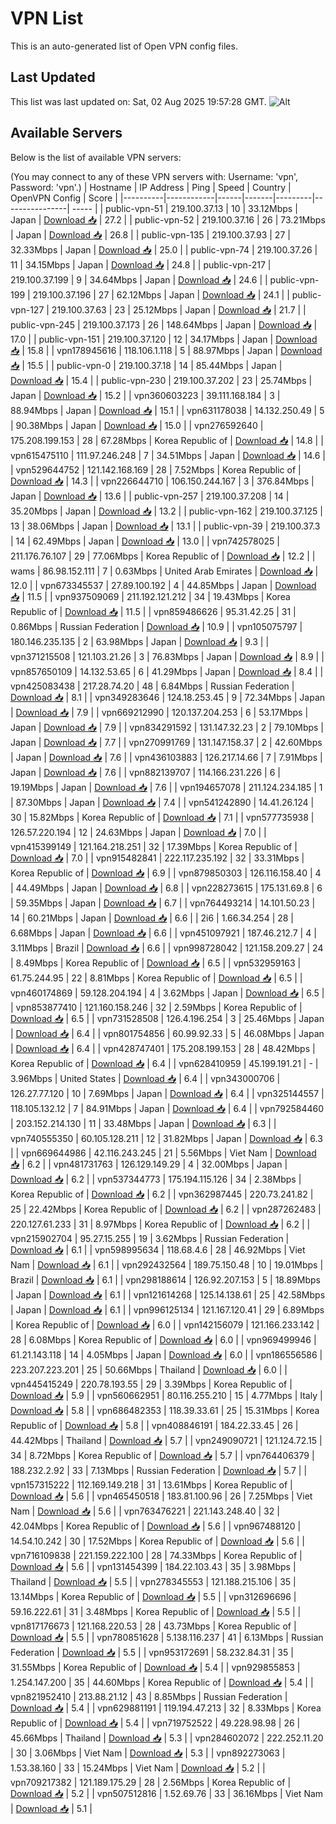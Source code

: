 # VPN List

This is an auto-generated list of Open VPN config files.

## Last Updated

This list was last updated on: Sat, 02 Aug 2025 19:57:28 GMT.
![Alt](https://repobeats.axiom.co/api/embed/186b98318ef1479477931607c1ad7d823f12451f.svg "Repobeats analytics image")

## Available Servers

Below is the list of available VPN servers:

(You may connect to any of these VPN servers with: Username: 'vpn', Password: 'vpn'.)
| Hostname | IP Address | Ping | Speed | Country | OpenVPN Config | Score |
|----------|------------|------|-------|---------|----------------| ----- |
| public-vpn-51 | 219.100.37.13 | 10 | 33.12Mbps | Japan | [Download 📥](./configs/server_0_JP.ovpn) | 27.2 |
| public-vpn-52 | 219.100.37.16 | 26 | 73.21Mbps | Japan | [Download 📥](./configs/server_1_JP.ovpn) | 26.8 |
| public-vpn-135 | 219.100.37.93 | 27 | 32.33Mbps | Japan | [Download 📥](./configs/server_2_JP.ovpn) | 25.0 |
| public-vpn-74 | 219.100.37.26 | 11 | 34.15Mbps | Japan | [Download 📥](./configs/server_3_JP.ovpn) | 24.8 |
| public-vpn-217 | 219.100.37.199 | 9 | 34.64Mbps | Japan | [Download 📥](./configs/server_4_JP.ovpn) | 24.6 |
| public-vpn-199 | 219.100.37.196 | 27 | 62.12Mbps | Japan | [Download 📥](./configs/server_5_JP.ovpn) | 24.1 |
| public-vpn-127 | 219.100.37.63 | 23 | 25.12Mbps | Japan | [Download 📥](./configs/server_6_JP.ovpn) | 21.7 |
| public-vpn-245 | 219.100.37.173 | 26 | 148.64Mbps | Japan | [Download 📥](./configs/server_7_JP.ovpn) | 17.0 |
| public-vpn-151 | 219.100.37.120 | 12 | 34.17Mbps | Japan | [Download 📥](./configs/server_8_JP.ovpn) | 15.8 |
| vpn178945616 | 118.106.1.118 | 5 | 88.97Mbps | Japan | [Download 📥](./configs/server_9_JP.ovpn) | 15.5 |
| public-vpn-0 | 219.100.37.18 | 14 | 85.44Mbps | Japan | [Download 📥](./configs/server_10_JP.ovpn) | 15.4 |
| public-vpn-230 | 219.100.37.202 | 23 | 25.74Mbps | Japan | [Download 📥](./configs/server_11_JP.ovpn) | 15.2 |
| vpn360603223 | 39.111.168.184 | 3 | 88.94Mbps | Japan | [Download 📥](./configs/server_12_JP.ovpn) | 15.1 |
| vpn631178038 | 14.132.250.49 | 5 | 90.38Mbps | Japan | [Download 📥](./configs/server_13_JP.ovpn) | 15.0 |
| vpn276592640 | 175.208.199.153 | 28 | 67.28Mbps | Korea Republic of | [Download 📥](./configs/server_14_KR.ovpn) | 14.8 |
| vpn615475110 | 111.97.246.248 | 7 | 34.51Mbps | Japan | [Download 📥](./configs/server_15_JP.ovpn) | 14.6 |
| vpn529644752 | 121.142.168.169 | 28 | 7.52Mbps | Korea Republic of | [Download 📥](./configs/server_16_KR.ovpn) | 14.3 |
| vpn226644710 | 106.150.244.167 | 3 | 376.84Mbps | Japan | [Download 📥](./configs/server_17_JP.ovpn) | 13.6 |
| public-vpn-257 | 219.100.37.208 | 14 | 35.20Mbps | Japan | [Download 📥](./configs/server_18_JP.ovpn) | 13.2 |
| public-vpn-162 | 219.100.37.125 | 13 | 38.06Mbps | Japan | [Download 📥](./configs/server_19_JP.ovpn) | 13.1 |
| public-vpn-39 | 219.100.37.3 | 14 | 62.49Mbps | Japan | [Download 📥](./configs/server_20_JP.ovpn) | 13.0 |
| vpn742578025 | 211.176.76.107 | 29 | 77.06Mbps | Korea Republic of | [Download 📥](./configs/server_21_KR.ovpn) | 12.2 |
| wams | 86.98.152.111 | 7 | 0.63Mbps | United Arab Emirates | [Download 📥](./configs/server_22_AE.ovpn) | 12.0 |
| vpn673345537 | 27.89.100.192 | 4 | 44.85Mbps | Japan | [Download 📥](./configs/server_23_JP.ovpn) | 11.5 |
| vpn937509069 | 211.192.121.212 | 34 | 19.43Mbps | Korea Republic of | [Download 📥](./configs/server_24_KR.ovpn) | 11.5 |
| vpn859486626 | 95.31.42.25 | 31 | 0.86Mbps | Russian Federation | [Download 📥](./configs/server_25_RU.ovpn) | 10.9 |
| vpn105075797 | 180.146.235.135 | 2 | 63.98Mbps | Japan | [Download 📥](./configs/server_26_JP.ovpn) | 9.3 |
| vpn371215508 | 121.103.21.26 | 3 | 76.83Mbps | Japan | [Download 📥](./configs/server_27_JP.ovpn) | 8.9 |
| vpn857650109 | 14.132.53.65 | 6 | 41.29Mbps | Japan | [Download 📥](./configs/server_28_JP.ovpn) | 8.4 |
| vpn425083438 | 217.28.74.20 | 48 | 6.84Mbps | Russian Federation | [Download 📥](./configs/server_29_RU.ovpn) | 8.1 |
| vpn349283646 | 124.18.253.45 | 9 | 72.34Mbps | Japan | [Download 📥](./configs/server_30_JP.ovpn) | 7.9 |
| vpn669212990 | 120.137.204.253 | 6 | 53.17Mbps | Japan | [Download 📥](./configs/server_31_JP.ovpn) | 7.9 |
| vpn834291592 | 131.147.32.23 | 2 | 79.10Mbps | Japan | [Download 📥](./configs/server_32_JP.ovpn) | 7.7 |
| vpn270991769 | 131.147.158.37 | 2 | 42.60Mbps | Japan | [Download 📥](./configs/server_33_JP.ovpn) | 7.6 |
| vpn436103883 | 126.217.14.66 | 7 | 7.91Mbps | Japan | [Download 📥](./configs/server_34_JP.ovpn) | 7.6 |
| vpn882139707 | 114.166.231.226 | 6 | 19.19Mbps | Japan | [Download 📥](./configs/server_35_JP.ovpn) | 7.6 |
| vpn194657078 | 211.124.234.185 | 1 | 87.30Mbps | Japan | [Download 📥](./configs/server_36_JP.ovpn) | 7.4 |
| vpn541242890 | 14.41.26.124 | 30 | 15.82Mbps | Korea Republic of | [Download 📥](./configs/server_37_KR.ovpn) | 7.1 |
| vpn577735938 | 126.57.220.194 | 12 | 24.63Mbps | Japan | [Download 📥](./configs/server_38_JP.ovpn) | 7.0 |
| vpn415399149 | 121.164.218.251 | 32 | 17.39Mbps | Korea Republic of | [Download 📥](./configs/server_39_KR.ovpn) | 7.0 |
| vpn915482841 | 222.117.235.192 | 32 | 33.31Mbps | Korea Republic of | [Download 📥](./configs/server_40_KR.ovpn) | 6.9 |
| vpn879850303 | 126.116.158.40 | 4 | 44.49Mbps | Japan | [Download 📥](./configs/server_41_JP.ovpn) | 6.8 |
| vpn228273615 | 175.131.69.8 | 6 | 59.35Mbps | Japan | [Download 📥](./configs/server_42_JP.ovpn) | 6.7 |
| vpn764493214 | 14.101.50.23 | 14 | 60.21Mbps | Japan | [Download 📥](./configs/server_43_JP.ovpn) | 6.6 |
| 2i6 | 1.66.34.254 | 28 | 6.68Mbps | Japan | [Download 📥](./configs/server_44_JP.ovpn) | 6.6 |
| vpn451097921 | 187.46.212.7 | 4 | 3.11Mbps | Brazil | [Download 📥](./configs/server_45_BR.ovpn) | 6.6 |
| vpn998728042 | 121.158.209.27 | 24 | 8.49Mbps | Korea Republic of | [Download 📥](./configs/server_46_KR.ovpn) | 6.5 |
| vpn532959163 | 61.75.244.95 | 22 | 8.81Mbps | Korea Republic of | [Download 📥](./configs/server_47_KR.ovpn) | 6.5 |
| vpn460174869 | 59.128.204.194 | 4 | 3.62Mbps | Japan | [Download 📥](./configs/server_48_JP.ovpn) | 6.5 |
| vpn853877410 | 121.160.158.246 | 32 | 2.59Mbps | Korea Republic of | [Download 📥](./configs/server_49_KR.ovpn) | 6.5 |
| vpn731528508 | 126.4.196.254 | 3 | 25.46Mbps | Japan | [Download 📥](./configs/server_50_JP.ovpn) | 6.4 |
| vpn801754856 | 60.99.92.33 | 5 | 46.08Mbps | Japan | [Download 📥](./configs/server_51_JP.ovpn) | 6.4 |
| vpn428747401 | 175.208.199.153 | 28 | 48.42Mbps | Korea Republic of | [Download 📥](./configs/server_52_KR.ovpn) | 6.4 |
| vpn628410959 | 45.199.191.21 | - | 3.96Mbps | United States | [Download 📥](./configs/server_53_US.ovpn) | 6.4 |
| vpn343000706 | 126.27.77.120 | 10 | 7.69Mbps | Japan | [Download 📥](./configs/server_54_JP.ovpn) | 6.4 |
| vpn325144557 | 118.105.132.12 | 7 | 84.91Mbps | Japan | [Download 📥](./configs/server_55_JP.ovpn) | 6.4 |
| vpn792584460 | 203.152.214.130 | 11 | 33.48Mbps | Japan | [Download 📥](./configs/server_56_JP.ovpn) | 6.3 |
| vpn740555350 | 60.105.128.211 | 12 | 31.82Mbps | Japan | [Download 📥](./configs/server_57_JP.ovpn) | 6.3 |
| vpn669644986 | 42.116.243.245 | 21 | 5.56Mbps | Viet Nam | [Download 📥](./configs/server_58_VN.ovpn) | 6.2 |
| vpn481731763 | 126.129.149.29 | 4 | 32.00Mbps | Japan | [Download 📥](./configs/server_59_JP.ovpn) | 6.2 |
| vpn537344773 | 175.194.115.126 | 34 | 2.38Mbps | Korea Republic of | [Download 📥](./configs/server_60_KR.ovpn) | 6.2 |
| vpn362987445 | 220.73.241.82 | 25 | 22.42Mbps | Korea Republic of | [Download 📥](./configs/server_61_KR.ovpn) | 6.2 |
| vpn287262483 | 220.127.61.233 | 31 | 8.97Mbps | Korea Republic of | [Download 📥](./configs/server_62_KR.ovpn) | 6.2 |
| vpn215902704 | 95.27.15.255 | 19 | 3.62Mbps | Russian Federation | [Download 📥](./configs/server_63_RU.ovpn) | 6.1 |
| vpn598995634 | 118.68.4.6 | 28 | 46.92Mbps | Viet Nam | [Download 📥](./configs/server_64_VN.ovpn) | 6.1 |
| vpn292432564 | 189.75.150.48 | 10 | 19.01Mbps | Brazil | [Download 📥](./configs/server_65_BR.ovpn) | 6.1 |
| vpn298188614 | 126.92.207.153 | 5 | 18.89Mbps | Japan | [Download 📥](./configs/server_66_JP.ovpn) | 6.1 |
| vpn121614268 | 125.14.138.61 | 25 | 42.58Mbps | Japan | [Download 📥](./configs/server_67_JP.ovpn) | 6.1 |
| vpn996125134 | 121.167.120.41 | 29 | 6.89Mbps | Korea Republic of | [Download 📥](./configs/server_68_KR.ovpn) | 6.0 |
| vpn142156079 | 121.166.233.142 | 28 | 6.08Mbps | Korea Republic of | [Download 📥](./configs/server_69_KR.ovpn) | 6.0 |
| vpn969499946 | 61.21.143.118 | 14 | 4.05Mbps | Japan | [Download 📥](./configs/server_70_JP.ovpn) | 6.0 |
| vpn186556586 | 223.207.223.201 | 25 | 50.66Mbps | Thailand | [Download 📥](./configs/server_71_TH.ovpn) | 6.0 |
| vpn445415249 | 220.78.193.55 | 29 | 3.39Mbps | Korea Republic of | [Download 📥](./configs/server_72_KR.ovpn) | 5.9 |
| vpn560662951 | 80.116.255.210 | 15 | 4.77Mbps | Italy | [Download 📥](./configs/server_73_IT.ovpn) | 5.8 |
| vpn686482353 | 118.39.33.61 | 25 | 15.31Mbps | Korea Republic of | [Download 📥](./configs/server_74_KR.ovpn) | 5.8 |
| vpn408846191 | 184.22.33.45 | 26 | 44.42Mbps | Thailand | [Download 📥](./configs/server_75_TH.ovpn) | 5.7 |
| vpn249090721 | 121.124.72.15 | 34 | 8.72Mbps | Korea Republic of | [Download 📥](./configs/server_76_KR.ovpn) | 5.7 |
| vpn764406379 | 188.232.2.92 | 33 | 7.13Mbps | Russian Federation | [Download 📥](./configs/server_77_RU.ovpn) | 5.7 |
| vpn157315222 | 112.169.149.218 | 31 | 13.61Mbps | Korea Republic of | [Download 📥](./configs/server_78_KR.ovpn) | 5.6 |
| vpn465450518 | 183.81.100.96 | 26 | 7.25Mbps | Viet Nam | [Download 📥](./configs/server_79_VN.ovpn) | 5.6 |
| vpn763476221 | 221.143.248.40 | 32 | 42.04Mbps | Korea Republic of | [Download 📥](./configs/server_80_KR.ovpn) | 5.6 |
| vpn967488120 | 14.54.10.242 | 30 | 17.52Mbps | Korea Republic of | [Download 📥](./configs/server_81_KR.ovpn) | 5.6 |
| vpn716109838 | 221.159.222.100 | 28 | 74.33Mbps | Korea Republic of | [Download 📥](./configs/server_82_KR.ovpn) | 5.6 |
| vpn131454399 | 184.22.103.43 | 35 | 3.98Mbps | Thailand | [Download 📥](./configs/server_83_TH.ovpn) | 5.5 |
| vpn278345553 | 121.188.215.106 | 35 | 13.14Mbps | Korea Republic of | [Download 📥](./configs/server_84_KR.ovpn) | 5.5 |
| vpn312696696 | 59.16.222.61 | 31 | 3.48Mbps | Korea Republic of | [Download 📥](./configs/server_85_KR.ovpn) | 5.5 |
| vpn817176673 | 121.168.220.53 | 28 | 43.73Mbps | Korea Republic of | [Download 📥](./configs/server_86_KR.ovpn) | 5.5 |
| vpn780851628 | 5.138.116.237 | 41 | 6.13Mbps | Russian Federation | [Download 📥](./configs/server_87_RU.ovpn) | 5.5 |
| vpn953172691 | 58.232.84.31 | 35 | 31.55Mbps | Korea Republic of | [Download 📥](./configs/server_88_KR.ovpn) | 5.4 |
| vpn929855853 | 1.254.147.200 | 35 | 44.60Mbps | Korea Republic of | [Download 📥](./configs/server_89_KR.ovpn) | 5.4 |
| vpn821952410 | 213.88.21.12 | 43 | 8.85Mbps | Russian Federation | [Download 📥](./configs/server_90_RU.ovpn) | 5.4 |
| vpn629881191 | 119.194.47.213 | 32 | 8.33Mbps | Korea Republic of | [Download 📥](./configs/server_91_KR.ovpn) | 5.4 |
| vpn719752522 | 49.228.98.98 | 26 | 45.66Mbps | Thailand | [Download 📥](./configs/server_92_TH.ovpn) | 5.3 |
| vpn284602072 | 222.252.11.20 | 30 | 3.06Mbps | Viet Nam | [Download 📥](./configs/server_93_VN.ovpn) | 5.3 |
| vpn892273063 | 1.53.38.160 | 33 | 15.24Mbps | Viet Nam | [Download 📥](./configs/server_94_VN.ovpn) | 5.2 |
| vpn709217382 | 121.189.175.29 | 28 | 2.56Mbps | Korea Republic of | [Download 📥](./configs/server_95_KR.ovpn) | 5.2 |
| vpn507512816 | 1.52.69.76 | 33 | 36.16Mbps | Viet Nam | [Download 📥](./configs/server_96_VN.ovpn) | 5.1 |

